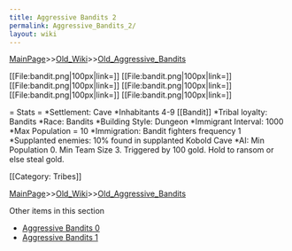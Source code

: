 ```yaml
---
title: Aggressive Bandits 2
permalink: Aggressive_Bandits_2/
layout: wiki
---
```


[MainPage](/keeperrl_wiki/ "wikilink")>>[Old_Wiki](/keeperrl_wiki/Old_Wiki "wikilink")>>[Old_Aggressive_Bandits](/keeperrl_wiki/Old_Aggressive_Bandits "wikilink")

[[File:bandit.png|100px|link=]]
[[File:bandit.png|100px|link=]]
[[File:bandit.png|100px|link=]]
[[File:bandit.png|100px|link=]]
[[File:bandit.png|100px|link=]]
[[File:bandit.png|100px|link=]]

= Stats =
*Settlement: Cave
*Inhabitants 4-9 [[Bandit]]
*Tribal loyalty: Bandits
*Race: Bandits
*Building Style: Dungeon 
*Immigrant Interval: 1000
*Max Population = 10 
*Immigration: Bandit fighters frequency 1 
*Supplanted enemies: 10% found in supplanted Kobold Cave 
*AI: Min Population 0. Min Team Size 3. Triggered by 100 gold. Hold to ransom or else steal gold. 

[[Category: Tribes]]

[MainPage](/keeperrl_wiki/ "wikilink")>>[Old_Wiki](/keeperrl_wiki/Old_Wiki "wikilink")>>[Old_Aggressive_Bandits](/keeperrl_wiki/Old_Aggressive_Bandits "wikilink")

Other items in this section
-    [Aggressive Bandits 0](/keeperrl_wiki/Aggressive_Bandits_0 "wikilink")
-    [Aggressive Bandits 1](/keeperrl_wiki/Aggressive_Bandits_1 "wikilink")
